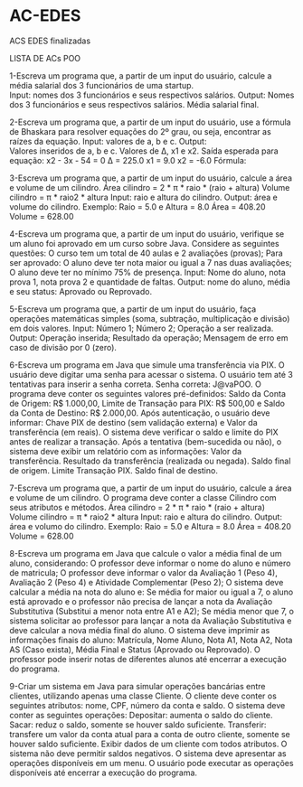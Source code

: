 # AC-EDES
ACS EDES finalizadas

LISTA DE ACs POO 
 
1-Escreva um programa que, a partir de um input do usuário, calcule a média salarial dos 3 funcionários de uma startup.  
Input: nomes dos 3 funcionários e seus respectivos salários. 
Output: 
Nomes dos 3 funcionários e seus respectivos salários. 
Média salarial final. 

2-Escreva um programa que, a partir de um input do usuário, use a fórmula de Bhaskara para resolver equações do 2º grau, ou seja, encontrar as raízes da equação. 
Input: valores de a, b e c. 
Output:  
Valores inseridos de a, b e c. 
Valores de  Δ, x1 e x2.
Saída esperada para equação: x2 - 3x - 54 = 0 
Δ = 225.0 
x1 = 9.0 
x2 = -6.0
Fórmula: 
 
3-Escreva um programa que, a partir de um input do usuário, calcule a área e volume de um cilindro.
Área cilindro = 2 * π * raio * (raio + altura)
Volume cilindro = π * raio2 * altura
Input: raio e altura do cilindro.
Output: área e volume do cilindro.
Exemplo:
Raio = 5.0 e Altura = 8.0
Área = 408.20
Volume = 628.00

4-Escreva um programa que, a partir de um input do usuário, verifique se um aluno foi aprovado em um curso sobre Java. Considere as seguintes questões:
O curso tem um total de 40 aulas e 2 avaliações (provas);
Para ser aprovado:
O aluno deve ter nota maior ou igual a 7 nas duas avaliações;
O aluno deve ter no mínimo 75% de presença.
Input: Nome do aluno, nota prova 1, nota prova 2 e quantidade de faltas.
Output: nome do aluno, média e seu status: Aprovado ou Reprovado.

5-Escreva um programa que, a partir de um input do usuário, faça operações matemáticas simples (soma, subtração, multiplicação e divisão) em dois valores.
Input: 
Número 1;
Número 2;
Operação a ser realizada.
Output:
Operação inserida;
Resultado da operação;
Mensagem de erro em caso de divisão por 0 (zero).

6-Escreva um programa em Java que simule uma transferência via PIX.
O usuário deve digitar uma senha para acessar o sistema. O usuário tem até 3 tentativas para inserir a senha correta. Senha correta: J@vaPOO.
O programa deve conter os seguintes valores pré-definidos: Saldo da Conta de Origem: R$ 1.000,00, Limite de Transação para PIX: R$ 500,00 e Saldo da Conta de Destino: R$ 2.000,00.
Após autenticação, o usuário deve informar: Chave PIX de destino (sem validação externa) e Valor da transferência (em reais).
O sistema deve verificar o saldo e limite do PIX antes de realizar a transação.
Após a tentativa (bem-sucedida ou não), o sistema deve exibir um relatório com as informações: Valor da transferência. Resultado da transferência (realizada ou negada). Saldo final de origem. Limite Transação PIX. Saldo final de destino.

7-Escreva um programa que, a partir de um input do usuário, calcule a área e volume de um cilindro. O programa deve conter a classe Cilindro com seus atributos e métodos.
Área cilindro = 2 * π * raio * (raio + altura)
Volume cilindro = π * raio2 * altura
Input: raio e altura do cilindro.
Output: área e volumo do cilindro.
Exemplo:
Raio = 5.0 e Altura = 8.0
Área = 408.20
Volume = 628.00

8-Escreva um programa em Java que calcule o valor a média final de um aluno, considerando: 
O professor deve informar o nome do aluno e número de matricula;
O professor deve informar o valor da Avaliação 1 (Peso 4), Avaliação 2 (Peso 4) e Atividade Complementar (Peso 2);
O sistema deve calcular a média na nota do aluno e:
Se média for maior ou igual a 7, o aluno está aprovado e o professor não precisa de lançar a nota da Avaliação Substitutiva (Substitui a menor nota entre A1 e A2); 
Se média menor que 7, o sistema solicitar ao professor para lançar a nota da Avaliação Substitutiva e deve calcular a nova média final do aluno.
O sistema deve imprimir as informações finais do aluno: Matrícula, Nome Aluno, Nota A1, Nota A2, Nota AS (Caso exista), Média Final e Status (Aprovado ou Reprovado).
O professor pode inserir notas de diferentes alunos até encerrar a execução do programa.

9-Criar um sistema em Java para simular operações bancárias entre clientes, utilizando apenas uma classe Cliente.
O cliente deve conter os seguintes atributos: nome, CPF, número da conta e saldo.
O sistema deve conter as seguintes operações:
Depositar: aumenta o saldo do cliente.
Sacar: reduz o saldo, somente se houver saldo suficiente.
Transferir: transfere um valor da conta atual para a conta de outro cliente, somente se houver saldo suficiente.
Exibir dados de um cliente com todos atributos.
O sistema não deve permitir saldos negativos.
O sistema deve apresentar as operações disponíveis em um menu.
O usuário pode executar as operações disponíveis até encerrar a execução do programa.
